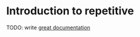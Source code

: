 # Introduction to repetitive

TODO: write [great documentation](http://jacobian.org/writing/great-documentation/what-to-write/)
